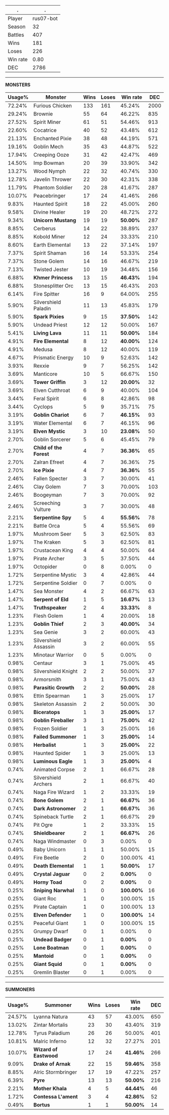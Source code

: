 .|.
|-|-
Player|rus07-bot
Season|32
Battles|407
Wins|181
Loses|226
Win rate|0.80
DEC|2786

---
**MONSTERS**

Usage%|Monster|Wins|Loses|Win rate|DEC|
-|-|-|-|-|-|
72.24%|Furious Chicken|133|161|45.24%|2000|
29.24%|Brownie|55|64|46.22%|835|
27.52%|Spirit Miner|61|51|54.46%|913|
22.60%|Cocatrice|40|52|43.48%|612|
21.13%|Enchanted Pixie|38|48|44.19%|571|
19.16%|Goblin Mech|35|43|44.87%|522|
17.94%|Creeping Ooze|31|42|42.47%|469|
14.50%|Imp Bowman|20|39|33.90%|342|
13.27%|Wood Nymph|22|32|40.74%|330|
12.78%|Javelin Thrower|22|30|42.31%|338|
11.79%|Phantom Soldier|20|28|41.67%|287|
10.07%|Peacebringer|17|24|41.46%|266|
9.83%|Haunted Spirit|18|22|45.00%|260|
9.58%|Divine Healer|19|20|48.72%|272|
9.34%|**Unicorn Mustang**|19|19|**50.00%**|287|
8.85%|Cerberus|14|22|38.89%|237|
8.85%|Kobold Miner|12|24|33.33%|210|
8.60%|Earth Elemental|13|22|37.14%|197|
7.37%|Spirit Shaman|16|14|53.33%|254|
7.37%|Stone Golem|14|16|46.67%|219|
7.13%|Twisted Jester|10|19|34.48%|156|
6.88%|**Khmer Princess**|13|15|**46.43%**|194|
6.88%|Stonesplitter Orc|13|15|46.43%|203|
6.14%|Fire Spitter|16|9|64.00%|255|
5.90%|Silvershield Paladin|11|13|45.83%|179|
5.90%|**Spark Pixies**|9|15|**37.50%**|142|
5.90%|Undead Priest|12|12|50.00%|167|
5.41%|**Living Lava**|11|11|**50.00%**|184|
4.91%|**Fire Elemental**|8|12|**40.00%**|124|
4.91%|Medusa|8|12|40.00%|119|
4.67%|Prismatic Energy|10|9|52.63%|142|
3.93%|Rexxie|9|7|56.25%|142|
3.69%|Manticore|10|5|66.67%|150|
3.69%|**Tower Griffin**|3|12|**20.00%**|32|
3.69%|Elven Cutthroat|6|9|40.00%|104|
3.44%|Feral Spirit|6|8|42.86%|98|
3.44%|Cyclops|5|9|35.71%|75|
3.19%|**Goblin Chariot**|6|7|**46.15%**|93|
3.19%|Water Elemental|6|7|46.15%|96|
3.19%|**Elven Mystic**|3|10|**23.08%**|50|
2.70%|Goblin Sorcerer|5|6|45.45%|79|
2.70%|**Child of the Forest**|4|7|**36.36%**|65|
2.70%|Zalran Efreet|4|7|36.36%|75|
2.70%|**Ice Pixie**|4|7|**36.36%**|55|
2.46%|Fallen Specter|3|7|30.00%|41|
2.46%|Clay Golem|7|3|70.00%|103|
2.46%|Boogeyman|7|3|70.00%|92|
2.46%|Screeching Vulture|3|7|30.00%|48|
2.21%|**Serpentine Spy**|5|4|**55.56%**|78|
2.21%|Battle Orca|5|4|55.56%|69|
1.97%|Mushroom Seer|5|3|62.50%|83|
1.97%|The Kraken|5|3|62.50%|81|
1.97%|Crustacean King|4|4|50.00%|64|
1.97%|Pirate Archer|3|5|37.50%|44|
1.97%|Octopider|0|8|0.00%|0|
1.72%|Serpentine Mystic|3|4|42.86%|44|
1.72%|Serpentine Soldier|0|7|0.00%|0|
1.47%|Sea Monster|4|2|66.67%|63|
1.47%|**Serpent of Eld**|1|5|**16.67%**|13|
1.47%|**Truthspeaker**|2|4|**33.33%**|8|
1.23%|Flesh Golem|1|4|20.00%|18|
1.23%|**Goblin Thief**|2|3|**40.00%**|34|
1.23%|Sea Genie|3|2|60.00%|43|
1.23%|Silvershield Assassin|3|2|60.00%|55|
1.23%|Minotaur Warrior|0|5|0.00%|0|
0.98%|Centaur|3|1|75.00%|45|
0.98%|Silvershield Knight|2|2|50.00%|37|
0.98%|Armorsmith|3|1|75.00%|43|
0.98%|**Parasitic Growth**|2|2|**50.00%**|28|
0.98%|Ettin Spearman|1|3|25.00%|17|
0.98%|Skeleton Assassin|2|2|50.00%|30|
0.98%|**Biceratops**|1|3|**25.00%**|17|
0.98%|**Goblin Fireballer**|3|1|**75.00%**|42|
0.98%|Frozen Soldier|1|3|25.00%|16|
0.98%|**Failed Summoner**|1|3|**25.00%**|14|
0.98%|**Herbalist**|1|3|**25.00%**|22|
0.98%|Haunted Spider|1|3|25.00%|13|
0.98%|**Luminous Eagle**|1|3|**25.00%**|4|
0.74%|Animated Corpse|2|1|66.67%|28|
0.74%|Silvershield Archers|2|1|66.67%|40|
0.74%|Naga Fire Wizard|1|2|33.33%|19|
0.74%|**Bone Golem**|2|1|**66.67%**|36|
0.74%|**Dark Astronomer**|2|1|**66.67%**|36|
0.74%|Spineback Turtle|2|1|66.67%|29|
0.74%|Pit Ogre|1|2|33.33%|15|
0.74%|**Shieldbearer**|2|1|**66.67%**|26|
0.74%|Naga Windmaster|0|3|0.00%|0|
0.49%|Baby Unicorn|1|1|50.00%|15|
0.49%|Fire Beetle|2|0|100.00%|41|
0.49%|**Death Elemental**|1|1|**50.00%**|17|
0.49%|**Crystal Jaguar**|0|2|**0.00%**|0|
0.49%|**Horny Toad**|0|2|**0.00%**|0|
0.25%|**Sniping Narwhal**|1|0|**100.00%**|16|
0.25%|Giant Roc|1|0|100.00%|15|
0.25%|Pirate Captain|1|0|100.00%|13|
0.25%|**Elven Defender**|1|0|**100.00%**|14|
0.25%|Peaceful Giant|1|0|100.00%|15|
0.25%|Grumpy Dwarf|0|1|0.00%|0|
0.25%|**Undead Badger**|0|1|**0.00%**|0|
0.25%|**Lone Boatman**|0|1|**0.00%**|0|
0.25%|**Mantoid**|0|1|**0.00%**|0|
0.25%|**Giant Squid**|0|1|**0.00%**|0|
0.25%|Gremlin Blaster|0|1|0.00%|0|

---
**SUMMONERS**

Usage%|Summoner|Wins|Loses|Win rate|DEC|
-|-|-|-|-|-|
24.57%|Lyanna Natura|43|57|43.00%|650|
13.02%|Zintar Mortalis|23|30|43.40%|319|
12.78%|Tyrus Paladium|26|26|50.00%|401|
10.81%|Malric Inferno|12|32|27.27%|201|
10.07%|**Wizard of Eastwood**|17|24|**41.46%**|266|
9.09%|**Drake of Arnak**|22|15|**59.46%**|358|
8.85%|Alric Stormbringer|17|19|47.22%|257|
6.39%|**Pyre**|13|13|**50.00%**|216|
2.21%|**Mother Khala**|4|5|**44.44%**|46|
1.72%|**Contessa L'ament**|3|4|**42.86%**|52|
0.49%|**Bortus**|1|1|**50.00%**|14|
